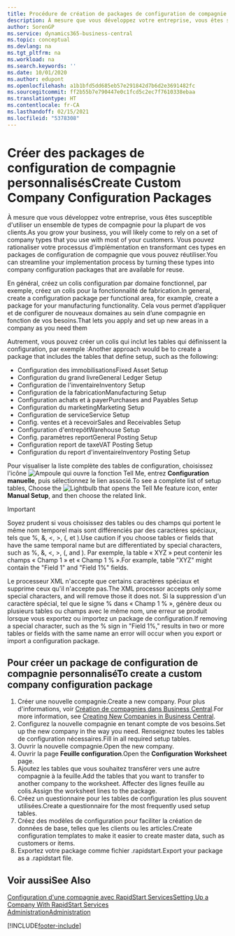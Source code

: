 ```yaml
---
title: Procédure de création de packages de configuration de compagnie personnalisés | Microsoft Docs
description: À mesure que vous développez votre entreprise, vous êtes susceptible d'utiliser un ensemble de types de compagnie pour la plupart de vos clients. Vous pouvez rationaliser votre processus d’implémentation en transformant ces types en packages de configuration de compagnie que vous pouvez réutiliser.
author: SorenGP
ms.service: dynamics365-business-central
ms.topic: conceptual
ms.devlang: na
ms.tgt_pltfrm: na
ms.workload: na
ms.search.keywords: ''
ms.date: 10/01/2020
ms.author: edupont
ms.openlocfilehash: a1b1bfd5dd685eb57e291842d7b6d2e3691482fc
ms.sourcegitcommit: ff2b55b7e790447e0c1fcd5c2ec7f7610338ebaa
ms.translationtype: HT
ms.contentlocale: fr-CA
ms.lasthandoff: 02/15/2021
ms.locfileid: "5378308"
---
```

# <a name="create-custom-company-configuration-packages"></a><span data-ttu-id="a8f93-104">Créer des packages de configuration de compagnie personnalisés</span><span class="sxs-lookup"><span data-stu-id="a8f93-104">Create Custom Company Configuration Packages</span></span>
<span data-ttu-id="a8f93-105">À mesure que vous développez votre entreprise, vous êtes susceptible d'utiliser un ensemble de types de compagnie pour la plupart de vos clients.</span><span class="sxs-lookup"><span data-stu-id="a8f93-105">As you grow your business, you will likely come to rely on a set of company types that you use with most of your customers.</span></span> <span data-ttu-id="a8f93-106">Vous pouvez rationaliser votre processus d’implémentation en transformant ces types en packages de configuration de compagnie que vous pouvez réutiliser.</span><span class="sxs-lookup"><span data-stu-id="a8f93-106">You can streamline your implementation process by turning these types into company configuration packages that are available for reuse.</span></span>  

<span data-ttu-id="a8f93-107">En général, créez un colis configuration par domaine fonctionnel, par exemple, créez un colis pour la fonctionnalité de fabrication.</span><span class="sxs-lookup"><span data-stu-id="a8f93-107">In general, create a configuration package per functional area, for example, create a package for your manufacturing functionality.</span></span> <span data-ttu-id="a8f93-108">Cela vous permet d’appliquer et de configurer de nouveaux domaines au sein d’une compagnie en fonction de vos besoins.</span><span class="sxs-lookup"><span data-stu-id="a8f93-108">That lets you apply and set up new areas in a company as you need them</span></span>  

<span data-ttu-id="a8f93-109">Autrement, vous pouvez créer un colis qui inclut les tables qui définissent la configuration, par exemple :</span><span class="sxs-lookup"><span data-stu-id="a8f93-109">Another approach would be to create a package that includes the tables that define setup, such as the following:</span></span>  

-   <span data-ttu-id="a8f93-110">Configuration des immobilisations</span><span class="sxs-lookup"><span data-stu-id="a8f93-110">Fixed Asset Setup</span></span>  
-   <span data-ttu-id="a8f93-111">Configuration du grand livre</span><span class="sxs-lookup"><span data-stu-id="a8f93-111">General Ledger Setup</span></span>  
-   <span data-ttu-id="a8f93-112">Configuration de l'inventaire</span><span class="sxs-lookup"><span data-stu-id="a8f93-112">Inventory Setup</span></span>  
-   <span data-ttu-id="a8f93-113">Configuration de la fabrication</span><span class="sxs-lookup"><span data-stu-id="a8f93-113">Manufacturing Setup</span></span>  
-   <span data-ttu-id="a8f93-114">Configuration achats et à payer</span><span class="sxs-lookup"><span data-stu-id="a8f93-114">Purchases and Payables Setup</span></span>  
-   <span data-ttu-id="a8f93-115">Configuration du marketing</span><span class="sxs-lookup"><span data-stu-id="a8f93-115">Marketing Setup</span></span>  
-   <span data-ttu-id="a8f93-116">Configuration de service</span><span class="sxs-lookup"><span data-stu-id="a8f93-116">Service Setup</span></span>  
-   <span data-ttu-id="a8f93-117">Config. ventes et à recevoir</span><span class="sxs-lookup"><span data-stu-id="a8f93-117">Sales and Receivables Setup</span></span>  
-   <span data-ttu-id="a8f93-118">Configuration d'entrepôt</span><span class="sxs-lookup"><span data-stu-id="a8f93-118">Warehouse Setup</span></span>  
-   <span data-ttu-id="a8f93-119">Config. paramètres report</span><span class="sxs-lookup"><span data-stu-id="a8f93-119">General Posting Setup</span></span>  
-   <span data-ttu-id="a8f93-120">Configuration report de taxe</span><span class="sxs-lookup"><span data-stu-id="a8f93-120">VAT Posting Setup</span></span>  
-   <span data-ttu-id="a8f93-121">Configuration du report d'inventaire</span><span class="sxs-lookup"><span data-stu-id="a8f93-121">Inventory Posting Setup</span></span>  

<span data-ttu-id="a8f93-122">Pour visualiser la liste complète des tables de configuration, choisissez l'icône ![Ampoule qui ouvre la fonction Tell Me](media/ui-search/search_small.png "Dites-moi ce que vous voulez faire"), entrez **Configuration manuelle**, puis sélectionnez le lien associé.</span><span class="sxs-lookup"><span data-stu-id="a8f93-122">To see a complete list of setup tables, Choose the ![Lightbulb that opens the Tell Me feature](media/ui-search/search_small.png "Tell me what you want to do") icon, enter **Manual Setup**, and then choose the related link.</span></span>  

> [!IMPORTANT]
> <span data-ttu-id="a8f93-123">Soyez prudent si vous choisissez des tables ou des champs qui portent le même nom temporel mais sont différenciés par des caractères spéciaux, tels que %, &, <, >, (, et ).</span><span class="sxs-lookup"><span data-stu-id="a8f93-123">Use caution if you choose tables or fields that have the same temporal name but are differentiated by special characters, such as %, &, <, >, (, and ).</span></span> <span data-ttu-id="a8f93-124">Par exemple, la table « XYZ » peut contenir les champs « Champ 1 » et « Champ 1 % ».</span><span class="sxs-lookup"><span data-stu-id="a8f93-124">For example, table "XYZ" might contain the "Field 1" and "Field 1%" fields.</span></span>
>
> <span data-ttu-id="a8f93-125">Le processeur XML n'accepte que certains caractères spéciaux et supprime ceux qu'il n'accepte pas.</span><span class="sxs-lookup"><span data-stu-id="a8f93-125">The XML processor accepts only some special characters, and will remove those it does not.</span></span> <span data-ttu-id="a8f93-126">Si la suppression d'un caractère spécial, tel que le signe % dans « Champ 1 % », génère deux ou plusieurs tables ou champs avec le même nom, une erreur se produit lorsque vous exportez ou importez un package de configuration.</span><span class="sxs-lookup"><span data-stu-id="a8f93-126">If removing a special character, such as the % sign in "Field 1%," results in two or more tables or fields with the same name an error will occur when you export or import a configuration package.</span></span>

## <a name="to-create-a-custom-company-configuration-package"></a><span data-ttu-id="a8f93-127">Pour créer un package de configuration de compagnie personnalisé</span><span class="sxs-lookup"><span data-stu-id="a8f93-127">To create a custom company configuration package</span></span>  
1.  <span data-ttu-id="a8f93-128">Créer une nouvelle compagnie.</span><span class="sxs-lookup"><span data-stu-id="a8f93-128">Create a new company.</span></span> <span data-ttu-id="a8f93-129">Pour plus d'informations, voir [Création de compagnies dans Business Central](about-new-company.md).</span><span class="sxs-lookup"><span data-stu-id="a8f93-129">For more information, see [Creating New Companies in Business Central](about-new-company.md).</span></span>  
3.  <span data-ttu-id="a8f93-130">Configurez la nouvelle compagnie en tenant compte de vos besoins.</span><span class="sxs-lookup"><span data-stu-id="a8f93-130">Set up the new company in the way you need.</span></span> <span data-ttu-id="a8f93-131">Renseignez toutes les tables de configuration nécessaires.</span><span class="sxs-lookup"><span data-stu-id="a8f93-131">Fill in all required setup tables.</span></span>  
4.  <span data-ttu-id="a8f93-132">Ouvrir la nouvelle compagnie.</span><span class="sxs-lookup"><span data-stu-id="a8f93-132">Open the new company.</span></span>
5. <span data-ttu-id="a8f93-133">Ouvrir la page **Feuille configuration**.</span><span class="sxs-lookup"><span data-stu-id="a8f93-133">Open the **Configuration Worksheet** page.</span></span>  
6.  <span data-ttu-id="a8f93-134">Ajoutez les tables que vous souhaitez transférer vers une autre compagnie à la feuille.</span><span class="sxs-lookup"><span data-stu-id="a8f93-134">Add the tables that you want to transfer to another company to the worksheet.</span></span> <span data-ttu-id="a8f93-135">Affecter des lignes feuille au colis.</span><span class="sxs-lookup"><span data-stu-id="a8f93-135">Assign the worksheet lines to the package.</span></span>  
7.  <span data-ttu-id="a8f93-136">Créez un questionnaire pour les tables de configuration les plus souvent utilisées.</span><span class="sxs-lookup"><span data-stu-id="a8f93-136">Create a questionnaire for the most frequently used setup tables.</span></span>  
8.  <span data-ttu-id="a8f93-137">Créez des modèles de configuration pour faciliter la création de données de base, telles que les clients ou les articles.</span><span class="sxs-lookup"><span data-stu-id="a8f93-137">Create configuration templates to make it easier to create master data, such as customers or items.</span></span>  
9.  <span data-ttu-id="a8f93-138">Exportez votre package comme fichier .rapidstart.</span><span class="sxs-lookup"><span data-stu-id="a8f93-138">Export your package as a .rapidstart file.</span></span>  

## <a name="see-also"></a><span data-ttu-id="a8f93-139">Voir aussi</span><span class="sxs-lookup"><span data-stu-id="a8f93-139">See Also</span></span>  
[<span data-ttu-id="a8f93-140">Configuration d'une compagnie avec RapidStart Services</span><span class="sxs-lookup"><span data-stu-id="a8f93-140">Setting Up a Company With RapidStart Services</span></span>](admin-set-up-a-company-with-rapidstart.md)  
[<span data-ttu-id="a8f93-141">Administration</span><span class="sxs-lookup"><span data-stu-id="a8f93-141">Administration</span></span>](admin-setup-and-administration.md)


[!INCLUDE[footer-include](includes/footer-banner.md)]